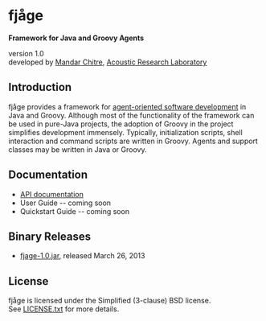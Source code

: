 fjåge
=====
**Framework for Java and Groovy Agents**

version 1.0  
developed by [Mandar Chitre](http://www.chitre.net), [Acoustic Research Laboratory](http://www.arl.nus.edu.sg)

Introduction
------------

fjåge provides a framework for [agent-oriented software development](http://en.wikipedia.org/wiki/Agent-oriented_programming) in Java and Groovy. Although most of the functionality of the framework can be used in pure-Java projects, the adoption of Groovy in the project simplifies development immensely. Typically, initialization scripts, shell interaction and command scripts are written in Groovy. Agents and support classes may be written in Java or Groovy.

Documentation
-------------

* [API documentation](http://arl.nus.edu.sg/docs/fjage/)
* User Guide -- coming soon
* Quickstart Guide -- coming soon

Binary Releases
---------------

* [fjage-1.0.jar](http://arl.nus.edu.sg/artifacts/fjage-1.0.jar), released March 26, 2013

License
-------

fjåge is licensed under the Simplified (3-clause) BSD license.  
See [LICENSE.txt](http://github.com/org-arl/fjage/blob/master/LICENSE.txt) for more details.
